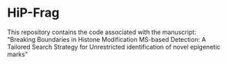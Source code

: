 # HiP-Frag
This repository contains the code associated with the manuscript: "Breaking Boundaries in Histone Modification MS-based Detection: A Tailored Search Strategy for Unrestricted identification of novel epigenetic marks"
